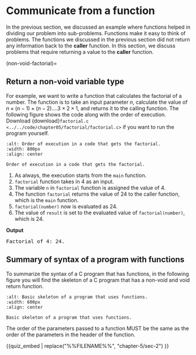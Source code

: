 # Communicate from a function

In the previous section, we discussed an example where functions helped in dividing our problem into sub-problems. Functions make it easy to think of problems. The functions we discussed in the previous section did not return any information back to the **caller** function. In this section, we discuss problems that require returning a value to the **caller** function.

(non-void-factorial)=
## Return a non-void variable type

For example, we want to write a function that calculates the factorial of a number. The function is to take an input parameter $n$, calculate the value of $n \times (n -1) \times (n-2) .... 3 \times 2 \times 1$, and returns it to the calling function. The following figure shows the code along with the order of execution. Download {download}`factorial.c <../../code/chapter05/factorial/factorial.c>` if you want to run the program yourself.

```{figure} ./images/factorial-order-of-execution.png
:alt: Order of execution in a code that gets the factorial.
:width: 800px
:align: center

Order of execution in a code that gets the factorial.
```

1. As always, the execution starts from the `main` function. 
2. `factorial` function takes in 4 as an input.
3. The variable `n` in `factorial` function is assigned the value of 4.
4. The function `factorial` returns the value of 24 to the caller function, which is the `main` function.
5. `factorial(number)` now is evaluated as 24.
6. The value of `result` is set to the evaluated value of `factorial(number)`, which is 24.

**Output**
<pre>
Factorial of 4: 24.
</pre>


## Summary of syntax of a program with functions

To summarize the syntax of a C program that has functions, in the following figure you will find the skeleton of a C program that has a non-void and void return function.

```{figure} ./images/syntax-summary.png
:alt: Basic skeleton of a program that uses functions.
:width: 600px
:align: center

Basic skeleton of a program that uses functions.
```

The order of the parameters passed to a function MUST be the same as the order of the parameters in the header of the function.

[^1]: Inputs to programs are in **bold**.

{{quiz_embed | replace("%%FILENAME%%", "chapter-5/sec-2") }}